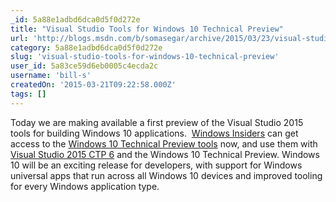 ```yaml
---
_id: 5a88e1adbd6dca0d5f0d272e
title: "Visual Studio Tools for Windows 10 Technical Preview"
url: 'http://blogs.msdn.com/b/somasegar/archive/2015/03/23/visual-studio-tools-for-windows-10-technical-preview.aspx'
category: 5a88e1adbd6dca0d5f0d272e
slug: 'visual-studio-tools-for-windows-10-technical-preview'
user_id: 5a83ce59d6eb0005c4ecda2c
username: 'bill-s'
createdOn: '2015-03-21T09:22:58.000Z'
tags: []
---
```


Today we are making available a first preview of the Visual Studio 2015 tools for building Windows 10 applications.  <a href="https://insider.windows.com/">Windows Insiders</a> can get access to the <a href="http://dev.windows.com/en-US/windows-10-developer-preview-tools">Windows 10 Technical Preview tools</a> now, and use them with <a href="https://www.visualstudio.com/en-us/news/vs2015-vs.aspx">Visual Studio 2015 CTP 6</a> and the Windows 10 Technical Preview. Windows 10 will be an exciting release for developers, with support for Windows universal apps that run across all Windows 10 devices and improved tooling for every Windows application type.
